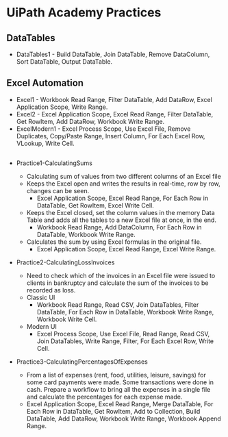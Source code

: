 # UiPath Academy Practices

## DataTables
- DataTables1 - Build DataTable, Join DataTable, Remove DataColumn, Sort DataTable, Output DataTable.

## Excel Automation
- Excel1 - Workbook Read Range, Filter DataTable, Add DataRow, Excel Application Scope, Write Range.
- Excel2 - Excel Application Scope, Excel Read Range, Filter DataTable, Get RowItem, Add DataRow, Workbook Write Range.
- ExcelModern1 - Excel Process Scope, Use Excel File, Remove Duplicates, Copy/Paste Range, Insert Column, For Each Excel Row, VLookup, Write Cell.

## 
- Practice1-CalculatingSums
  - Calculating sum of values from two different columns of an Excel file
  - Keeps the Excel open and writes the results in real-time, row by row, changes can be seen.
    - Excel Application Scope, Excel Read Range, For Each Row in DataTable, Get RowItem, Excel Write Cell.
  - Keeps the Excel closed, set the column values in the memory Data Table and adds all the tables to a new Excel file at once, in the end.
    - Workbook Read Range, Add DataColumn, For Each Row in DataTable, Workbook Write Range.
  - Calculates the sum by using Excel formulas in the original file.
    - Excel Application Scope, Excel Read Range, Excel Write Range.
    
- Practice2-CalculatingLossInvoices
  - Need to check which of the invoices in an Excel file were issued to clients in bankruptcy and calculate the sum of the invoices to be recorded as loss.
  - Classic UI
    - Workbook Read Range, Read CSV, Join DataTables, Filter DataTable, For Each Row in DataTable, Workbook Write Range, Workbook Write Cell.
  - Modern UI
    - Excel Process Scope, Use Excel File, Read Range, Read CSV, Join DataTables, Write Range, Filter, For Each Excel Row, Write Cell.

- Practice3-CalculatingPercentagesOfExpenses
  - From a list of expenses (rent, food, utilities, leisure, savings) for some card payments were made. Some transactions were done in cash. Prepare a workflow to bring all the expenses in a single file and calculate the percentages for each expense made.
  - Excel Application Scope, Excel Read Range, Merge DataTable, For Each Row in DataTable, Get RowItem, Add to Collection, Build DataTable, Add DataRow, Workbook Write Range, Workbook Append Range.
